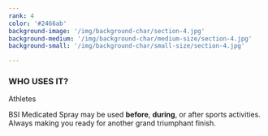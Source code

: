 ```yaml
---
rank: 4
color: '#2466ab'
background-image: '/img/background-char/section-4.jpg'
background-medium: '/img/background-char/medium-size/section-4.jpg'
background-small: '/img/background-char/small-size/section-4.jpg'

---
```


<h3>WHO USES IT?</h3>
<span>Athletes</span>
<p>BSI Medicated Spray may be used <b>before</b>, <b>during</b>, or after sports activities. Always making you ready for another grand triumphant finish. </p>
